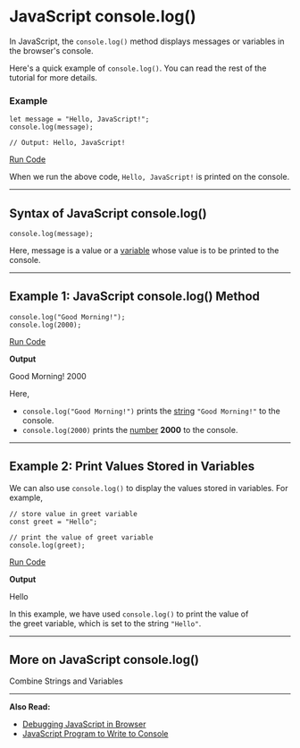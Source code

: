 # JavaScript console.log()

In JavaScript, the `console.log()` method displays messages or variables in the browser's console.

Here's a quick example of `console.log()`. You can read the rest of the tutorial for more details.

### Example

```
let message = "Hello, JavaScript!";
console.log(message);

// Output: Hello, JavaScript!
```

[Run Code](https://www.programiz.com/javascript/online-compiler)

When we run the above code, `Hello, JavaScript!` is printed on the console.

---

## Syntax of JavaScript console.log()

```
console.log(message);
```

Here, message is a value or a [variable](https://www.programiz.com/javascript/variables-constants) whose value is to be printed to the console.

---

## Example 1: JavaScript console.log() Method

```
console.log("Good Morning!");
console.log(2000);
```

[Run Code](https://www.programiz.com/javascript/online-compiler)

**Output**

Good Morning!
2000

Here,

- `console.log("Good Morning!")` prints the [string](https://www.programiz.com/javascript/string) `"Good Morning!"` to the console.
- `console.log(2000)` prints the [number](https://www.programiz.com/javascript/numbers) **2000** to the console.

---

## Example 2: Print Values Stored in Variables

We can also use `console.log()` to display the values stored in variables. For example,

```
// store value in greet variable
const greet = "Hello";

// print the value of greet variable
console.log(greet);
```

[Run Code](https://www.programiz.com/javascript/online-compiler)

**Output**

Hello 

In this example, we have used `console.log()` to print the value of the greet variable, which is set to the string `"Hello"`.

---

## More on JavaScript console.log()

Combine Strings and Variables

[](https://www.programiz.com/javascript/online-compiler)

[](https://www.programiz.com/javascript/template-literal)

[](https://www.programiz.com/javascript/online-compiler)

---

**Also Read:**

- [Debugging JavaScript in Browser](https://www.programiz.com/javascript/debugging)
- [JavaScript Program to Write to Console](https://www.programiz.com/javascript/examples/console)